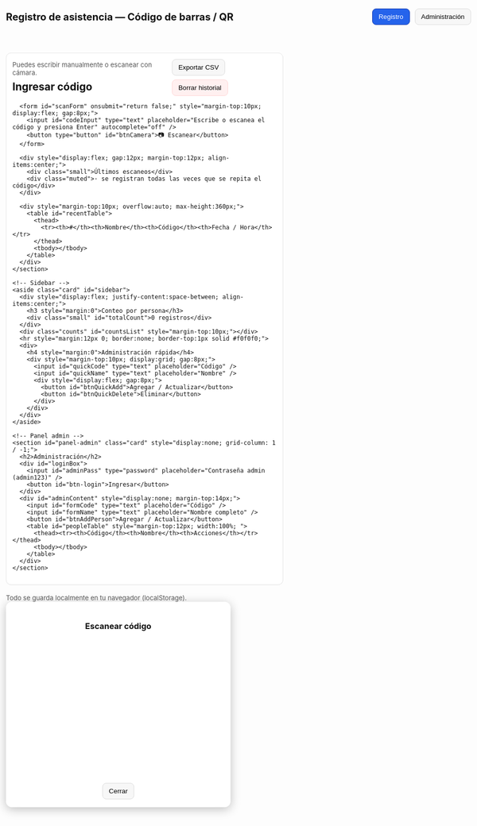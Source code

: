 <html lang="es">
<head>
  <meta charset="utf-8" />
  <title>Asistencia por código (QR / Barras)</title>
  <meta name="viewport" content="width=device-width,initial-scale=1" />
  <style>
    body { font-family: Inter, system-ui, -apple-system, "Segoe UI", Roboto, Arial; max-width:1100px; margin:18px auto; padding:12px; color:#111; }
    header { display:flex; justify-content:space-between; align-items:center; gap:12px; }
    h1 { margin:0; font-size:20px; }
    nav { display:flex; gap:10px; }
    button { padding:8px 12px; border-radius:8px; border:1px solid #ddd; background:#f7f7f7; cursor:pointer; }
    button.primary { background:#2563eb; color:white; border-color:#1e40af; }
    .container { margin-top:14px; display:grid; grid-template-columns: 1fr 360px; gap:18px; }
    .card { border:1px solid #e6e6e6; border-radius:10px; padding:12px; background:white; box-shadow: 0 1px 2px rgba(0,0,0,0.03); }
    input[type=text], input[type=password] { padding:10px; font-size:16px; width:100%; box-sizing:border-box; border:1px solid #ddd; border-radius:8px; }
    table { width:100%; border-collapse: collapse; margin-top:10px; font-size:14px; }
    th, td { padding:8px; border-bottom:1px solid #f0f0f0; text-align:left; }
    th { font-weight:600; color:#333; }
    .small { font-size:13px; color:#555; }
    .counts { display:flex; flex-direction:column; gap:8px; max-height:420px; overflow:auto; }
    .count-item { display:flex; justify-content:space-between; align-items:center; padding:8px; border-radius:8px; border:1px solid #f1f1f1; background:#fbfbff; }
    .actions { display:flex; gap:8px; align-items:center; }
    .muted { color:#777; font-size:13px; }
    .top-actions { display:flex; gap:8px; align-items:center; flex-wrap:wrap; }
    .danger { background:#fff0f0; border-color:#ffd6d6; }
    footer { margin-top:18px; color:#666; font-size:13px; }

    /* --- Modal cámara --- */
    .modal {
      display:none; position:fixed; top:0; left:0; width:100%; height:100%;
      background:rgba(0,0,0,0.55); justify-content:center; align-items:center; z-index:1000;
    }
    .modal-content {
      background:#fff; padding:16px; border-radius:12px; width:95%; max-width:420px;
      box-shadow:0 4px 20px rgba(0,0,0,0.25); text-align:center;
    }
    #reader { width:100%; height:280px; }
  </style>
  <!-- Librería para QR y códigos de barras -->
  <script src="https://unpkg.com/html5-qrcode" type="text/javascript"></script>
</head>
<body>
  <header>
    <h1>Registro de asistencia — Código de barras / QR</h1>
    <nav>
      <button id="tab-registro" class="primary">Registro</button>
      <button id="tab-admin">Administración</button>
    </nav>
  </header>

  <main class="container">
    <!-- Panel principal -->
    <section id="panel-registro" class="card">
      <div style="display:flex; justify-content:space-between; align-items:center; gap:12px;">
        <div>
          <div class="small">Puedes escribir manualmente o escanear con cámara.</div>
          <h2 style="margin:8px 0 4px 0">Ingresar código</h2>
        </div>
        <div class="top-actions">
          <button id="btn-export">Exportar CSV</button>
          <button id="btn-clear" class="danger">Borrar historial</button>
        </div>
      </div>

      <form id="scanForm" onsubmit="return false;" style="margin-top:10px; display:flex; gap:8px;">
        <input id="codeInput" type="text" placeholder="Escribe o escanea el código y presiona Enter" autocomplete="off" />
        <button type="button" id="btnCamera">📷 Escanear</button>
      </form>

      <div style="display:flex; gap:12px; margin-top:12px; align-items:center;">
        <div class="small">Últimos escaneos</div>
        <div class="muted">· se registran todas las veces que se repita el código</div>
      </div>

      <div style="margin-top:10px; overflow:auto; max-height:360px;">
        <table id="recentTable">
          <thead>
            <tr><th>#</th><th>Nombre</th><th>Código</th><th>Fecha / Hora</th></tr>
          </thead>
          <tbody></tbody>
        </table>
      </div>
    </section>

    <!-- Sidebar -->
    <aside class="card" id="sidebar">
      <div style="display:flex; justify-content:space-between; align-items:center;">
        <h3 style="margin:0">Conteo por persona</h3>
        <div class="small" id="totalCount">0 registros</div>
      </div>
      <div class="counts" id="countsList" style="margin-top:10px;"></div>
      <hr style="margin:12px 0; border:none; border-top:1px solid #f0f0f0;">
      <div>
        <h4 style="margin:0">Administración rápida</h4>
        <div style="margin-top:10px; display:grid; gap:8px;">
          <input id="quickCode" type="text" placeholder="Código" />
          <input id="quickName" type="text" placeholder="Nombre" />
          <div style="display:flex; gap:8px;">
            <button id="btnQuickAdd">Agregar / Actualizar</button>
            <button id="btnQuickDelete">Eliminar</button>
          </div>
        </div>
      </div>
    </aside>

    <!-- Panel admin -->
    <section id="panel-admin" class="card" style="display:none; grid-column: 1 / -1;">
      <h2>Administración</h2>
      <div id="loginBox">
        <input id="adminPass" type="password" placeholder="Contraseña admin (admin123)" />
        <button id="btn-login">Ingresar</button>
      </div>
      <div id="adminContent" style="display:none; margin-top:14px;">
        <input id="formCode" type="text" placeholder="Código" />
        <input id="formName" type="text" placeholder="Nombre completo" />
        <button id="btnAddPerson">Agregar / Actualizar</button>
        <table id="peopleTable" style="margin-top:12px; width:100%; ">
          <thead><tr><th>Código</th><th>Nombre</th><th>Acciones</th></tr></thead>
          <tbody></tbody>
        </table>
      </div>
    </section>
  </main>

  <footer>
    <div class="small">Todo se guarda localmente en tu navegador (localStorage).</div>
  </footer>

  <!-- Modal cámara -->
  <div id="cameraModal" class="modal">
    <div class="modal-content">
      <h3>Escanear código</h3>
      <div id="reader"></div>
      <button id="btnCloseCam" style="margin-top:10px;">Cerrar</button>
    </div>
  </div>

  <script>
    // --- Claves localStorage
    const KEY_PEOPLE = 'attendance_people_v1';
    const KEY_SCANS = 'attendance_scans_v1';
    const KEY_PASS =  'attendance_admin_pass_v1';

    function loadPeople(){ return JSON.parse(localStorage.getItem(KEY_PEOPLE) || '{}'); }
    function savePeople(p){ localStorage.setItem(KEY_PEOPLE, JSON.stringify(p)); }
    function loadScans(){ return JSON.parse(localStorage.getItem(KEY_SCANS) || '[]'); }
    function saveScans(s){ localStorage.setItem(KEY_SCANS, JSON.stringify(s)); }
    function getAdminPass(){ return localStorage.getItem(KEY_PASS) || 'admin123'; }
    function setAdminPass(p){ localStorage.setItem(KEY_PASS, p); }

    let people = loadPeople(), scans = loadScans();

    const codeInput=document.getElementById('codeInput'), recentTbody=document.querySelector('#recentTable tbody');
    const countsList=document.getElementById('countsList'), totalCountEl=document.getElementById('totalCount');
    const tabRegistro=document.getElementById('tab-registro'), tabAdmin=document.getElementById('tab-admin');
    const panelRegistro=document.getElementById('panel-registro'), panelAdmin=document.getElementById('panel-admin');
    const btnExport=document.getElementById('btn-export'), btnClear=document.getElementById('btn-clear');

    const formCode=document.getElementById('formCode'), formName=document.getElementById('formName');
    const btnAddPerson=document.getElementById('btnAddPerson'), peopleTbody=document.querySelector('#peopleTable tbody');
    const adminPassInput=document.getElementById('adminPass'), btnLogin=document.getElementById('btn-login');
    const adminContent=document.getElementById('adminContent'), loginBox=document.getElementById('loginBox');

    // --- Render
    function renderRecent(){
      recentTbody.innerHTML='';
      const last=scans.slice().reverse();
      for(let i=0;i<Math.min(last.length,200);i++){
        const r=last[i];
        const tr=document.createElement('tr');
        tr.innerHTML=`<td>${last.length-i}</td><td>${people[r.code]||'Desconocido'}</td><td>${r.code}</td><td>${r.ts}</td>`;
        recentTbody.appendChild(tr);
      }
    }
    function renderCounts(){
      countsList.innerHTML='';
      const map={}; for(const s of scans){ map[s.code]=(map[s.code]||0)+1; }
      Object.keys(map).forEach(c=>{
        const div=document.createElement('div'); div.className='count-item';
        div.innerHTML=`<div><strong>${people[c]||'Desconocido'}</strong><div class="small">Código: ${c}</div></div>
        <div class="small">Veces: ${map[c]}</div>`;
        countsList.appendChild(div);
      });
      totalCountEl.textContent=scans.length+' registros';
    }
    function renderPeople(){
      peopleTbody.innerHTML='';
      Object.keys(people).forEach(c=>{
        const tr=document.createElement('tr');
        tr.innerHTML=`<td>${c}</td><td>${people[c]}</td><td><button onclick="editPerson('${c}')">Editar</button><button onclick="delPerson('${c}')">Eliminar</button></td>`;
        peopleTbody.appendChild(tr);
      });
    }
    function renderAll(){ people=loadPeople(); scans=loadScans(); renderRecent(); renderCounts(); renderPeople(); }

    // --- Escaneo manual
    codeInput.addEventListener('keydown',e=>{
      if(e.key==='Enter'){ e.preventDefault(); if(!codeInput.value.trim())return;
        addScan(codeInput.value.trim()); codeInput.value='';
      }
    });
    function addScan(code){
      const ts=new Date().toISOString().replace('T',' ').slice(0,19);
      scans.push({code,ts}); saveScans(scans); renderAll();
    }

    // --- Admin
    btnLogin.addEventListener('click',()=>{ 
      if(adminPassInput.value===getAdminPass()){ 
        loginBox.style.display='none'; adminContent.style.display='block'; 
      } else alert('Contraseña incorrecta'); 
    });
    btnAddPerson.addEventListener('click',()=>{ 
      if(formCode.value&&formName.value){ 
        people[formCode.value]=formName.value; 
        savePeople(people); renderAll(); formCode.value=''; formName.value=''; 
      } 
    });
    window.editPerson=(c)=>{ formCode.value=c; formName.value=people[c]; };
    window.delPerson=(c)=>{ if(confirm('Eliminar '+people[c]+'?')){ delete people[c]; savePeople(people); renderAll(); } };

    // --- Exportar y borrar
    btnExport.addEventListener('click',()=>{
      let csv='Código,Nombre,FechaHora\n';
      scans.forEach(s=>{ csv+=`${s.code},${people[s.code]||''},${s.ts}\n`; });
      downloadText(csv,'asistencia.csv','text/csv');
    });
    btnClear.addEventListener('click',()=>{ if(confirm('Borrar historial?')){ scans=[]; saveScans(scans); renderAll(); } });
    function downloadText(text,filename,mime){ const a=document.createElement('a'); a.href=URL.createObjectURL(new Blob([text],{type:mime})); a.download=filename; a.click(); }

    // --- Tabs
    tabRegistro.addEventListener('click',()=>{ panelRegistro.style.display='block'; panelAdmin.style.display='none'; tabRegistro.classList.add('primary'); tabAdmin.classList.remove('primary'); });
    tabAdmin.addEventListener('click',()=>{ panelRegistro.style.display='none'; panelAdmin.style.display='block'; tabAdmin.classList.add('primary'); tabRegistro.classList.remove('primary'); });

    // --- Verificar permiso de cámara
    async function checkCameraPermission() {
      try {
        const stream = await navigator.mediaDevices.getUserMedia({ video: { facingMode: "environment" } });
        stream.getTracks().forEach(track => track.stop());
        return true;
      } catch (err) {
        alert("Debes permitir acceso a la cámara en tu navegador");
        return false;
      }
    }

    // --- Modal cámara
    const btnCamera=document.getElementById('btnCamera'), camModal=document.getElementById('cameraModal'), btnCloseCam=document.getElementById('btnCloseCam');
    let html5QrCode=null;
    btnCamera.addEventListener('click',async ()=>{
      if(await checkCameraPermission()){
        camModal.style.display='flex';
        html5QrCode=new Html5Qrcode("reader");
        html5QrCode.start({facingMode:"environment"},{fps:10,qrbox:{width:250,height:150}},(decodedText)=>{
          addScan(decodedText);
          camModal.style.display='none'; html5QrCode.stop(); html5QrCode=null;
        });
      }
    });
    btnCloseCam.addEventListener('click',()=>{ 
      camModal.style.display='none'; 
      if(html5QrCode){ html5QrCode.stop(); html5QrCode=null; } 
    });

    // --- Inicializar
    (function initDefault(){
      if(Object.keys(loadPeople()).length===0){ 
        savePeople({"7772234":"Maicol Sanchez","1234567":"Daiyelin","9876543":"Carlos Perez"}); 
      }
      renderAll();
    })();
  </script>
</body>
</html>
